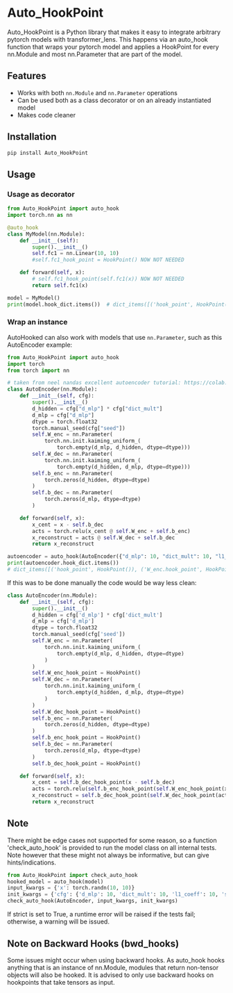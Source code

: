 # Auto_HookPoint

Auto_HookPoint is a Python library that makes it easy to integrate arbitrary pytorch models with transformer_lens. 
This happens via an auto_hook function that wraps your pytorch model and applies a HookPoint for every nn.Module and most nn.Parameter that are part of the model.

## Features

- Works with both `nn.Module` and `nn.Parameter` operations
- Can be used both as a class decorator or on an already instantiated model 
- Makes code cleaner

## Installation

```bash
pip install Auto_HookPoint
```

## Usage

### Usage as decorator

```python
from Auto_HookPoint import auto_hook
import torch.nn as nn

@auto_hook
class MyModel(nn.Module):
    def __init__(self):
        super().__init__()
        self.fc1 = nn.Linear(10, 10)
        #self.fc1_hook_point = HookPoint() NOW NOT NEEDED

    def forward(self, x):
        # self.fc1_hook_point(self.fc1(x)) NOW NOT NEEDED
        return self.fc1(x)

model = MyModel()
print(model.hook_dict.items())  # dict_items([('hook_point', HookPoint()), ('fc1.hook_point', HookPoint())])
```

### Wrap an instance

AutoHooked can also work with models that use `nn.Parameter`, such as this AutoEncoder example:

```python
from Auto_HookPoint import auto_hook
import torch
from torch import nn

# taken from neel nandas excellent autoencoder tutorial: https://colab.research.google.com/drive/1u8larhpxy8w4mMsJiSBddNOzFGj7_RTn#scrollTo=MYrIYDEfBtbL
class AutoEncoder(nn.Module):
    def __init__(self, cfg):
        super().__init__()
        d_hidden = cfg["d_mlp"] * cfg["dict_mult"]
        d_mlp = cfg["d_mlp"]
        dtype = torch.float32
        torch.manual_seed(cfg["seed"])
        self.W_enc = nn.Parameter(
            torch.nn.init.kaiming_uniform_(
                torch.empty(d_mlp, d_hidden, dtype=dtype)))
        self.W_dec = nn.Parameter(
            torch.nn.init.kaiming_uniform_(
                torch.empty(d_hidden, d_mlp, dtype=dtype)))
        self.b_enc = nn.Parameter(
            torch.zeros(d_hidden, dtype=dtype)
        )
        self.b_dec = nn.Parameter(
            torch.zeros(d_mlp, dtype=dtype)
        )

    def forward(self, x):
        x_cent = x - self.b_dec
        acts = torch.relu(x_cent @ self.W_enc + self.b_enc)
        x_reconstruct = acts @ self.W_dec + self.b_dec
        return x_reconstruct

autoencoder = auto_hook(AutoEncoder({"d_mlp": 10, "dict_mult": 10, "l1_coeff": 10, "seed": 1}))
print(autoencoder.hook_dict.items())
# dict_items([('hook_point', HookPoint()), ('W_enc.hook_point', HookPoint()), ('W_dec.hook_point', HookPoint()), ('b_enc.hook_point', HookPoint()), ('b_dec.hook_point', HookPoint())])
```

If this was to be done manually the code would be way less clean:

```python
class AutoEncoder(nn.Module):
    def __init__(self, cfg):
        super().__init__()
        d_hidden = cfg['d_mlp'] * cfg['dict_mult']
        d_mlp = cfg['d_mlp']
        dtype = torch.float32
        torch.manual_seed(cfg['seed'])
        self.W_enc = nn.Parameter(
            torch.nn.init.kaiming_uniform_(
                torch.empty(d_mlp, d_hidden, dtype=dtype)
            )
        )
        self.W_enc_hook_point = HookPoint()
        self.W_dec = nn.Parameter(
            torch.nn.init.kaiming_uniform_(
                torch.empty(d_hidden, d_mlp, dtype=dtype)
            )
        )
        self.W_dec_hook_point = HookPoint()
        self.b_enc = nn.Parameter(
            torch.zeros(d_hidden, dtype=dtype)
        )
        self.b_enc_hook_point = HookPoint()
        self.b_dec = nn.Parameter(
            torch.zeros(d_mlp, dtype=dtype)
        )
        self.b_dec_hook_point = HookPoint()

    def forward(self, x):
        x_cent = self.b_dec_hook_point(x - self.b_dec)
        acts = torch.relu(self.b_enc_hook_point(self.W_enc_hook_point(x_cent @ self.W_enc) + self.b_enc))
        x_reconstruct = self.b_dec_hook_point(self.W_dec_hook_point(acts @ self.W_dec) + self.b_dec)
        return x_reconstruct
```

## Note 

There might be edge cases not supported for some reason, so a function 'check_auto_hook' is provided to run the model class on all internal tests. 
Note however that these might not always be informative, but can give hints/indications.

```python
from Auto_HookPoint import check_auto_hook
hooked_model = auto_hook(model)
input_kwargs = {'x': torch.randn(10, 10)}
init_kwargs = {'cfg': {'d_mlp': 10, 'dict_mult': 10, 'l1_coeff': 10, 'seed': 1}}
check_auto_hook(AutoEncoder, input_kwargs, init_kwargs)
```

If strict is set to True, a runtime error will be raised if the tests fail; otherwise, 
a warning will be issued. 

## Note on Backward Hooks (bwd_hooks)
Some issues might occur when using backward hooks. As auto_hook hooks anything that is an instance of nn.Module, modules that return non-tensor objects will also be hooked. It is advised to only use backward hooks on hookpoints that take tensors as input. 